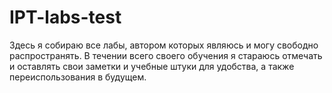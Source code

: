 # IPT-labs-test
Здесь я собираю все лабы, автором которых являюсь и могу свободно распространять. В течении всего своего обучения я стараюсь отмечать и оставлять свои заметки и учебные штуки для удобства, а также переиспользования в будущем.
